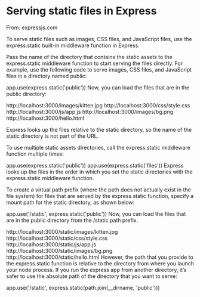 # Serving static files in Express

From: expressjs.com

To serve static files such as images, CSS files, and JavaScript files, use the express.static built-in middleware function in Express.

Pass the name of the directory that contains the static assets to the express.static middleware function to start serving the files directly. For example, use the following code to serve images, CSS files, and JavaScript files in a directory named public:

app.use(express.static('public'))
Now, you can load the files that are in the public directory:

http://localhost:3000/images/kitten.jpg
http://localhost:3000/css/style.css
http://localhost:3000/js/app.js
http://localhost:3000/images/bg.png
http://localhost:3000/hello.html

Express looks up the files relative to the static directory, so the name of the static directory is not part of the URL.

To use multiple static assets directories, call the express.static middleware function multiple times:

app.use(express.static('public'))
app.use(express.static('files'))
Express looks up the files in the order in which you set the static directories with the express.static middleware function.

To create a virtual path prefix (where the path does not actually exist in the file system) for files that are served by the express.static function, specify a mount path for the static directory, as shown below:

app.use('/static', express.static('public'))
Now, you can load the files that are in the public directory from the /static path prefix.

http://localhost:3000/static/images/kitten.jpg
http://localhost:3000/static/css/style.css
http://localhost:3000/static/js/app.js
http://localhost:3000/static/images/bg.png
http://localhost:3000/static/hello.html
However, the path that you provide to the express.static function is relative to the directory from where you launch your node process. If you run the express app from another directory, it’s safer to use the absolute path of the directory that you want to serve:

app.use('/static', express.static(path.join(__dirname, 'public')))